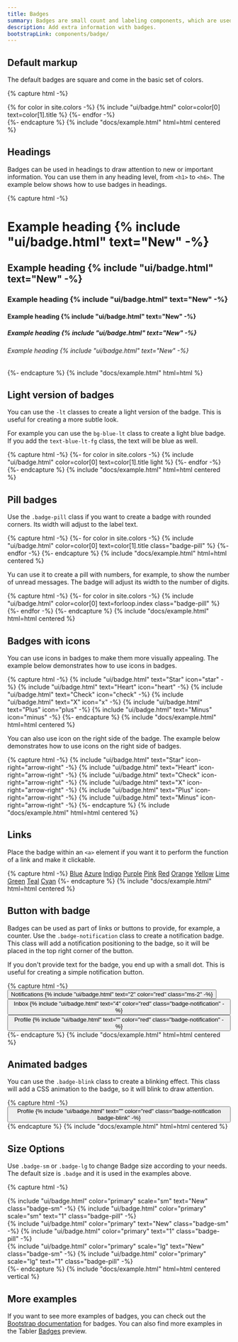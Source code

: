 ```yaml
---
title: Badges
summary: Badges are small count and labeling components, which are used to add extra information to an interface element. You can use them to draw users' attention to a new element, notify about unread messages or provide any kind of additional info.
description: Add extra information with badges.
bootstrapLink: components/badge/
---
```


## Default markup

The default badges are square and come in the basic set of colors.

{% capture html -%}
<div class="badges-list">
{% for color in site.colors -%}
{% include "ui/badge.html" color=color[0] text=color[1].title %}
{%- endfor -%}
</div>
{%- endcapture %}
{% include "docs/example.html" html=html centered %}

## Headings

Badges can be used in headings to draw attention to new or important information. You can use them in any heading level, from `<h1>` to `<h6>`. The example below shows how to use badges in headings.

{% capture html -%}
<h1>
  Example heading 
  {% include "ui/badge.html" text="New" -%}
</h1>
<h2>
  Example heading 
  {% include "ui/badge.html" text="New" -%}
</h2>
<h3>
  Example heading 
  {% include "ui/badge.html" text="New" -%}
</h3>
<h4>
  Example heading 
  {% include "ui/badge.html" text="New" -%}
</h4>
<h5>
  Example heading 
  {% include "ui/badge.html" text="New" -%}
</h5>
<h6>
  Example heading 
  {% include "ui/badge.html" text="New" -%}
</h6>
{%- endcapture %}
{% include "docs/example.html" html=html %}

## Light version of badges

You can use the `-lt` classes to create a light version of the badge. This is useful for creating a more subtle look.

For example you can use the `bg-blue-lt` class to create a light blue badge. If you add the `text-blue-lt-fg` class, the text will be blue as well.

{% capture html -%}
{%- for color in site.colors -%}
{% include "ui/badge.html" color=color[0] text=color[1].title light %}
{%- endfor -%}
{%- endcapture %}
{% include "docs/example.html" html=html centered %}

## Pill badges

Use the `.badge-pill` class if you want to create a badge with rounded corners. Its width will adjust to the label text.

{% capture html -%}
{%- for color in site.colors -%}
{% include "ui/badge.html" color=color[0] text=color[1].title class="badge-pill" %}
{%- endfor -%}
{%- endcapture %}
{% include "docs/example.html" html=html centered %}

Yu can use it to create a pill with numbers, for example, to show the number of unread messages. The badge will adjust its width to the number of digits.

{% capture html -%}
{%- for color in site.colors -%}
{% include "ui/badge.html" color=color[0] text=forloop.index class="badge-pill" %}
{%- endfor -%}
{%- endcapture %}
{% include "docs/example.html" html=html centered %}

## Badges with icons

You can use icons in badges to make them more visually appealing. The example below demonstrates how to use icons in badges.

{% capture html -%}
{% include "ui/badge.html" text="Star" icon="star" -%}
{% include "ui/badge.html" text="Heart" icon="heart" -%}
{% include "ui/badge.html" text="Check" icon="check" -%}
{% include "ui/badge.html" text="X" icon="x" -%}
{% include "ui/badge.html" text="Plus" icon="plus" -%}
{% include "ui/badge.html" text="Minus" icon="minus" -%}
{%- endcapture %}
{% include "docs/example.html" html=html centered %}

You can also use icon on the right side of the badge. The example below demonstrates how to use icons on the right side of badges.

{% capture html -%}
{% include "ui/badge.html" text="Star" icon-right="arrow-right" -%}
{% include "ui/badge.html" text="Heart" icon-right="arrow-right" -%}
{% include "ui/badge.html" text="Check" icon-right="arrow-right" -%}
{% include "ui/badge.html" text="X" icon-right="arrow-right" -%}
{% include "ui/badge.html" text="Plus" icon-right="arrow-right" -%}
{% include "ui/badge.html" text="Minus" icon-right="arrow-right" -%}
{%- endcapture %}
{% include "docs/example.html" html=html centered %}

## Links

Place the badge within an `<a>` element if you want it to perform the function of a link and make it clickable.

{% capture html -%}
<a href="#" class="badge bg-blue-lt">Blue</a>
<a href="#" class="badge bg-azure-lt">Azure</a>
<a href="#" class="badge bg-indigo-lt">Indigo</a>
<a href="#" class="badge bg-purple-lt">Purple</a>
<a href="#" class="badge bg-pink-lt">Pink</a>
<a href="#" class="badge bg-red-lt">Red</a>
<a href="#" class="badge bg-orange-lt">Orange</a>
<a href="#" class="badge bg-yellow-lt">Yellow</a>
<a href="#" class="badge bg-lime-lt">Lime</a>
<a href="#" class="badge bg-green-lt">Green</a>
<a href="#" class="badge bg-teal-lt">Teal</a>
<a href="#" class="badge bg-cyan-lt">Cyan</a>
{%- endcapture %}
{% include "docs/example.html" html=html centered %}

## Button with badge

Badges can be used as part of links or buttons to provide, for example, a counter. Use the `.badge-notification` class to create a notification badge. This class will add a notification positioning to the badge, so it will be placed in the top right corner of the button.

If you don't provide text for the badge, you end up with a small dot. This is useful for creating a simple notification button.

{% capture html -%}
<button type="button" class="btn">
	Notifications {% include "ui/badge.html" text="2" color="red" class="ms-2" -%}
</button>
<button type="button" class="btn">
  Inbox {% include "ui/badge.html" text="4" color="red" class="badge-notification" -%}
</button>
<button type="button" class="btn">
  Profile {% include "ui/badge.html" text="" color="red" class="badge-notification" -%}
</button>
{%- endcapture %}
{% include "docs/example.html" html=html centered %}

## Animated badges

You can use the `.badge-blink` class to create a blinking effect. This class will add a CSS animation to the badge, so it will blink to draw attention.

{% capture html -%}
<button type="button" class="btn">
  Profile {% include "ui/badge.html" text="" color="red" class="badge-notification badge-blink" -%}
</button>
{% endcapture %}
{% include "docs/example.html" html=html centered %}

## Size Options

Use `.badge-sm` or `.badge-lg` to change Badge size according to your needs. The default size is `.badge` and it is used in the examples above.

{% capture html -%}
<div>
  {% include "ui/badge.html" color="primary" scale="sm" text="New" class="badge-sm" -%}
  {% include "ui/badge.html" color="primary" scale="sm" text="1" class="badge-pill" -%}
</div>
<div>
  {% include "ui/badge.html" color="primary" text="New" class="badge-sm" -%}
  {% include "ui/badge.html" color="primary" text="1" class="badge-pill" -%}
</div>
<div>
  {% include "ui/badge.html" color="primary" scale="lg" text="New" class="badge-sm" -%}
  {% include "ui/badge.html" color="primary" scale="lg" text="1" class="badge-pill" -%}
</div>
{%- endcapture %}
{% include "docs/example.html" html=html centered vertical %}


## More examples 

If you want to see more examples of badges, you can check out the [Bootstrap documentation](https://getbootstrap.com/docs/5.3/components/badge/) for badges. You can also find more examples in the Tabler [Badges](https://preview.tabler.io/badges.html) preview.
